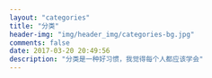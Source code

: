 ```yaml
---
layout: "categories"
title: "分类"
header-img: "img/header_img/categories-bg.jpg"
comments: false
date: 2017-03-20 20:49:56
description: "分类是一种好习惯，我觉得每个人都应该学会"
---
```

